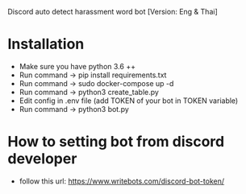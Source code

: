 Discord auto detect harassment word bot [Version: Eng & Thai]

# Installation
- Make sure you have python 3.6 ++
- Run command -> pip install requirements.txt
- Run command -> sudo docker-compose up -d
- Run command -> python3 create_table.py
- Edit config in .env file (add TOKEN of your bot in TOKEN variable)
- Run command -> python3 bot.py

# How to setting bot from discord developer
- follow this url: https://www.writebots.com/discord-bot-token/